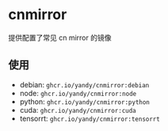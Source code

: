 # cnmirror

提供配置了常见 cn mirror 的镜像

## 使用

- debian: `ghcr.io/yandy/cnmirror:debian`
- node: `ghcr.io/yandy/cnmirror:node`
- python: `ghcr.io/yandy/cnmirror:python`
- cuda: `ghcr.io/yandy/cnmirror:cuda`
- tensorrt: `ghcr.io/yandy/cnmirror:tensorrt`
